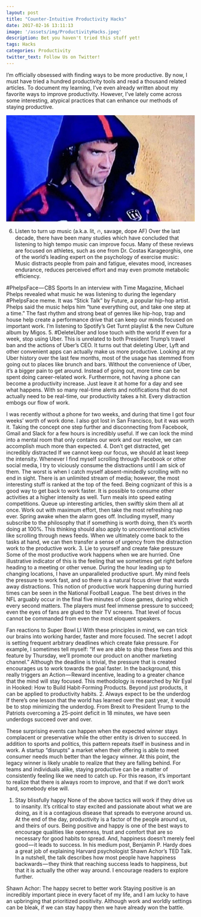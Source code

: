 ```yaml
---
layout: post
title: "Counter-Intuitive Productivity Hacks"
date: 2017-02-16 13:11:13
image: '/assets/img/ProductivityHacks.jpeg'
description: Bet you haven't tried this stuff yet!
tags: Hacks
categories: Productivity
twitter_text: Follow Us on Twitter!
---
```


I’m officially obsessed with finding ways to be more productive. By now, I must have tried a hundred productivity tools and read a thousand related articles. To document my learning, I’ve even already written about my favorite ways to improve productivity.
However, I’ve lately come across some interesting, atypical practices that can enhance our methods of staying productive.

![Phelps](/assets/img/Phelps.png "Phelps")

6. Listen to turn up music (a.k.a. lit, 🔥, savage, dope AF)
Over the last decade, there have been many studies which have concluded that listening to high tempo music can improve focus. Many of these reviews are focused on athletes, such as one from Dr. Costas Karageorghis, one of the world’s leading expert on the psychology of exercise music:
Music distracts people from pain and fatigue, elevates mood, increases endurance, reduces perceived effort and may even promote metabolic efficiency.

#PhelpsFace — CBS Sports
In an interview with Time Magazine, Michael Phelps revealed what music he was listening to during the legendary #PhelpsFace meme. It was “Stick Talk” by Future, a popular hip-hop artist.
Phelps said the music helps him “tune everything out, and take one step at a time.” The fast rhythm and strong beat of genres like hip-hop, trap and house help create a performance drive that can keep our minds focused on important work.
I’m listening to Spotify’s Get Turnt playlist & the new Culture album by Migos.
5. #DeleteUber and lose touch with the world
If even for a week, stop using Uber. This is unrelated to both President Trump’s travel ban and the actions of Uber’s CEO. It turns out that deleting Uber, Lyft and other convenient apps can actually make us more productive.
Looking at my Uber history over the last few months, most of the usage has stemmed from going out to places like brunch and bars. Without the convenience of Uber, it’s a bigger pain to get around. Instead of going out, more time can be spent doing career-related work.
Furthermore, not having a phone can become a productivity increase. Just leave it at home for a day and see what happens. With so many real-time alerts and notifications that do not actually need to be real-time, our productivity takes a hit. Every distraction embogs our flow of work.

I was recently without a phone for two weeks, and during that time I got four weeks’ worth of work done. I also got lost in San Francisco, but it was worth it.
Taking the concept one step further and disconnecting from Facebook, Gmail and Slack for a few hours is incredibly useful. If we can lock the mind into a mental room that only contains our work and our resolve, we can accomplish much more than expected.
4. Don’t get distracted, get incredibly distracted
If we cannot keep our focus, we should at least keep the intensity. Whenever I find myself scrolling through Facebook or other social media, I try to viciously consume the distractions until I am sick of them.
The worst is when I catch myself absent-mindedly scrolling with no end in sight. There is an unlimited stream of media; however, the most interesting stuff is ranked at the top of the feed. Being cognizant of this is a good way to get back to work faster.
It is possible to consume other activities at a higher intensity as well. Turn meals into speed eating competitions. Queue up interesting articles, then swiftly skim them all at once. Work out with maximum effort, then take the most refreshing nap ever. Spring awake when the alarm goes off.
Including myself, many subscribe to the philosophy that if something is worth doing, then it’s worth doing at 100%. This thinking should also apply to unconventional activities like scrolling through news feeds. When we ultimately come back to the tasks at hand, we can then transfer a sense of urgency from the distraction work to the productive work.
3. Lie to yourself and create fake pressure
Some of the most productive work happens when we are hurried. One illustrative indicator of this is the feeling that we sometimes get right before heading to a meeting or other venue.
During the hour leading up to changing locations, I have an unparalleled productive spurt. My mind feels the pressure to work fast, and so there is a natural focus driver that wards away distractions.
This notion of productive work happening during hurried times can be seen in the National Football League. The best drives in the NFL arguably occur in the final five minutes of close games, during which every second matters. The players must feel immense pressure to succeed; even the eyes of fans are glued to their TV screens. That level of focus cannot be commanded from even the most eloquent speakers.

Fan reactions to Super Bowl LI
With these principles in mind, we can trick our brains into working harder, faster and more focused. The secret I adopt is setting frequent arbitrary deadlines which create fake pressure. For example, I sometimes tell myself:
“If we are able to ship these fixes and this feature by Thursday, we’ll promote our product on another marketing channel.”
Although the deadline is trivial, the pressure that is created encourages us to work towards the goal faster. In the background, this really triggers an Action — Reward incentive, leading to a greater chance that the mind will stay focused. This methodology is researched by Nir Eyal in Hooked: How to Build Habit-Forming Products.
Beyond just products, it can be applied to productivity habits.
2. Always expect to be the underdog
If there’s one lesson that the world has learned over the past year, it would be to stop minimizing the underdog. From Brexit to President Trump to the Patriots overcoming a 25-point deficit in 18 minutes, we have seen underdogs succeed over and over.

These surprising events can happen when the expected winner stays complacent or preservative while the other entity is driven to succeed.
In addition to sports and politics, this pattern repeats itself in business and in work. A startup “disrupts” a market when their offering is able to meet consumer needs much better than the legacy winner. At this point, the legacy winner is likely unable to realize that they are falling behind.
For teams and individuals alike, staying productive can be a matter of consistently feeling like we need to catch up. For this reason, it’s important to realize that there is always room to improve, and that if we don’t work hard, somebody else will.
1. Stay blissfully happy
None of the above tactics will work if they drive us to insanity. It’s critical to stay excited and passionate about what we are doing, as it is a contagious disease that spreads to everyone around us.
At the end of the day, productivity is a factor of the people around us, and theirs of ours. Being positive and happy is one of the best ways to encourage qualities like openness, trust and comfort that are so necessary for good habits to spread.
And, happiness doesn’t merely feel good — it leads to success.
In his medium post, Benjamin P. Hardy does a great job of explaining Harvard psychologist Shawn Achor’s TED Talk. In a nutshell, the talk describes how most people have happiness backwards — they think that reaching success leads to happiness, but that it is actually the other way around. I encourage readers to explore further.

Shawn Achor: The happy secret to better work
Staying positive is an incredibly important piece in every facet of my life, and I am lucky to have an upbringing that prioritized positivity. Although work and worldly settings can be bleak, if we can stay happy then we have already won the battle.

